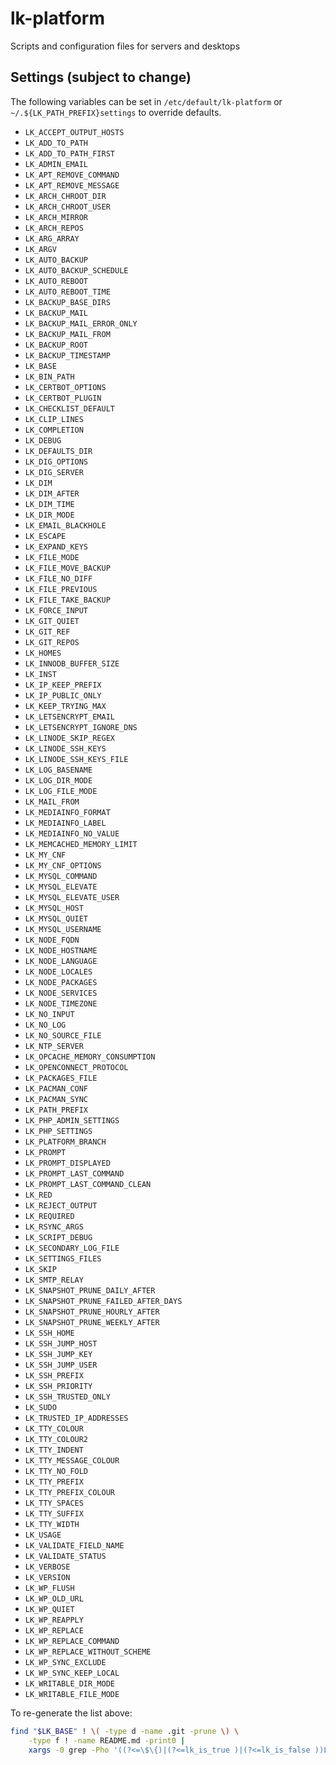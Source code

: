 # lk-platform
Scripts and configuration files for servers and desktops

## Settings (subject to change)

The following variables can be set in `/etc/default/lk-platform` or
`~/.${LK_PATH_PREFIX}settings` to override defaults.

- `LK_ACCEPT_OUTPUT_HOSTS`
- `LK_ADD_TO_PATH`
- `LK_ADD_TO_PATH_FIRST`
- `LK_ADMIN_EMAIL`
- `LK_APT_REMOVE_COMMAND`
- `LK_APT_REMOVE_MESSAGE`
- `LK_ARCH_CHROOT_DIR`
- `LK_ARCH_CHROOT_USER`
- `LK_ARCH_MIRROR`
- `LK_ARCH_REPOS`
- `LK_ARG_ARRAY`
- `LK_ARGV`
- `LK_AUTO_BACKUP`
- `LK_AUTO_BACKUP_SCHEDULE`
- `LK_AUTO_REBOOT`
- `LK_AUTO_REBOOT_TIME`
- `LK_BACKUP_BASE_DIRS`
- `LK_BACKUP_MAIL`
- `LK_BACKUP_MAIL_ERROR_ONLY`
- `LK_BACKUP_MAIL_FROM`
- `LK_BACKUP_ROOT`
- `LK_BACKUP_TIMESTAMP`
- `LK_BASE`
- `LK_BIN_PATH`
- `LK_CERTBOT_OPTIONS`
- `LK_CERTBOT_PLUGIN`
- `LK_CHECKLIST_DEFAULT`
- `LK_CLIP_LINES`
- `LK_COMPLETION`
- `LK_DEBUG`
- `LK_DEFAULTS_DIR`
- `LK_DIG_OPTIONS`
- `LK_DIG_SERVER`
- `LK_DIM`
- `LK_DIM_AFTER`
- `LK_DIM_TIME`
- `LK_DIR_MODE`
- `LK_EMAIL_BLACKHOLE`
- `LK_ESCAPE`
- `LK_EXPAND_KEYS`
- `LK_FILE_MODE`
- `LK_FILE_MOVE_BACKUP`
- `LK_FILE_NO_DIFF`
- `LK_FILE_PREVIOUS`
- `LK_FILE_TAKE_BACKUP`
- `LK_FORCE_INPUT`
- `LK_GIT_QUIET`
- `LK_GIT_REF`
- `LK_GIT_REPOS`
- `LK_HOMES`
- `LK_INNODB_BUFFER_SIZE`
- `LK_INST`
- `LK_IP_KEEP_PREFIX`
- `LK_IP_PUBLIC_ONLY`
- `LK_KEEP_TRYING_MAX`
- `LK_LETSENCRYPT_EMAIL`
- `LK_LETSENCRYPT_IGNORE_DNS`
- `LK_LINODE_SKIP_REGEX`
- `LK_LINODE_SSH_KEYS`
- `LK_LINODE_SSH_KEYS_FILE`
- `LK_LOG_BASENAME`
- `LK_LOG_DIR_MODE`
- `LK_LOG_FILE_MODE`
- `LK_MAIL_FROM`
- `LK_MEDIAINFO_FORMAT`
- `LK_MEDIAINFO_LABEL`
- `LK_MEDIAINFO_NO_VALUE`
- `LK_MEMCACHED_MEMORY_LIMIT`
- `LK_MY_CNF`
- `LK_MY_CNF_OPTIONS`
- `LK_MYSQL_COMMAND`
- `LK_MYSQL_ELEVATE`
- `LK_MYSQL_ELEVATE_USER`
- `LK_MYSQL_HOST`
- `LK_MYSQL_QUIET`
- `LK_MYSQL_USERNAME`
- `LK_NODE_FQDN`
- `LK_NODE_HOSTNAME`
- `LK_NODE_LANGUAGE`
- `LK_NODE_LOCALES`
- `LK_NODE_PACKAGES`
- `LK_NODE_SERVICES`
- `LK_NODE_TIMEZONE`
- `LK_NO_INPUT`
- `LK_NO_LOG`
- `LK_NO_SOURCE_FILE`
- `LK_NTP_SERVER`
- `LK_OPCACHE_MEMORY_CONSUMPTION`
- `LK_OPENCONNECT_PROTOCOL`
- `LK_PACKAGES_FILE`
- `LK_PACMAN_CONF`
- `LK_PACMAN_SYNC`
- `LK_PATH_PREFIX`
- `LK_PHP_ADMIN_SETTINGS`
- `LK_PHP_SETTINGS`
- `LK_PLATFORM_BRANCH`
- `LK_PROMPT`
- `LK_PROMPT_DISPLAYED`
- `LK_PROMPT_LAST_COMMAND`
- `LK_PROMPT_LAST_COMMAND_CLEAN`
- `LK_RED`
- `LK_REJECT_OUTPUT`
- `LK_REQUIRED`
- `LK_RSYNC_ARGS`
- `LK_SCRIPT_DEBUG`
- `LK_SECONDARY_LOG_FILE`
- `LK_SETTINGS_FILES`
- `LK_SKIP`
- `LK_SMTP_RELAY`
- `LK_SNAPSHOT_PRUNE_DAILY_AFTER`
- `LK_SNAPSHOT_PRUNE_FAILED_AFTER_DAYS`
- `LK_SNAPSHOT_PRUNE_HOURLY_AFTER`
- `LK_SNAPSHOT_PRUNE_WEEKLY_AFTER`
- `LK_SSH_HOME`
- `LK_SSH_JUMP_HOST`
- `LK_SSH_JUMP_KEY`
- `LK_SSH_JUMP_USER`
- `LK_SSH_PREFIX`
- `LK_SSH_PRIORITY`
- `LK_SSH_TRUSTED_ONLY`
- `LK_SUDO`
- `LK_TRUSTED_IP_ADDRESSES`
- `LK_TTY_COLOUR`
- `LK_TTY_COLOUR2`
- `LK_TTY_INDENT`
- `LK_TTY_MESSAGE_COLOUR`
- `LK_TTY_NO_FOLD`
- `LK_TTY_PREFIX`
- `LK_TTY_PREFIX_COLOUR`
- `LK_TTY_SPACES`
- `LK_TTY_SUFFIX`
- `LK_TTY_WIDTH`
- `LK_USAGE`
- `LK_VALIDATE_FIELD_NAME`
- `LK_VALIDATE_STATUS`
- `LK_VERBOSE`
- `LK_VERSION`
- `LK_WP_FLUSH`
- `LK_WP_OLD_URL`
- `LK_WP_QUIET`
- `LK_WP_REAPPLY`
- `LK_WP_REPLACE`
- `LK_WP_REPLACE_COMMAND`
- `LK_WP_REPLACE_WITHOUT_SCHEME`
- `LK_WP_SYNC_EXCLUDE`
- `LK_WP_SYNC_KEEP_LOCAL`
- `LK_WRITABLE_DIR_MODE`
- `LK_WRITABLE_FILE_MODE`

To re-generate the list above:

```bash
find "$LK_BASE" ! \( -type d -name .git -prune \) \
    -type f ! -name README.md -print0 |
    xargs -0 grep -Pho '((?<=\$\{)|(?<=lk_is_true )|(?<=lk_is_false ))LK_[a-zA-Z0-9_]+' | sort -u
```
